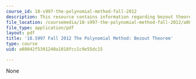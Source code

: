 ```yaml
---
course_id: 18-s997-the-polynomial-method-fall-2012
description: This resource contains information regarding bezout theorem.
file_location: /coursemedia/18-s997-the-polynomial-method-fall-2012/a08042f5391240a1018fcc1c9e55dc15_MIT18_S997F12_lec13.pdf
file_type: application/pdf
layout: pdf
title: '18.S997 Fall 2012 The Polynomial Method: Bezout Theorem'
type: course
uid: a08042f5391240a1018fcc1c9e55dc15

---
```

None